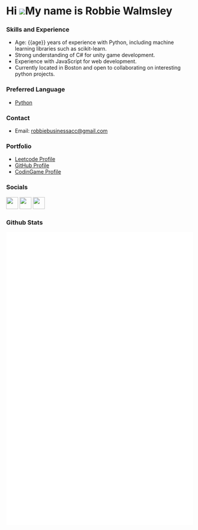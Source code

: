Hi ![](https://user-images.githubusercontent.com/18350557/176309783-0785949b-9127-417c-8b55-ab5a4333674e.gif)My name is Robbie Walmsley
=======================================================================================================================================


### Skills and Experience

- Age: {{age}} years of experience with Python, including machine learning libraries such as scikit-learn.
- Strong understanding of C# for unity game development.
- Experience with JavaScript for web development.
- Currently located in Boston and open to collaborating on interesting python projects.

### Preferred Language

- [Python](https://www.python.org/)

### Contact
- Email: robbiebusinessacc@gmail.com

### Portfolio
- [Leetcode Profile](http://leetcode.com/robbiebusinessacc/)
- [GitHub Profile](https://github.com/robbiebusinessacc)
- [CodinGame Profile](https://www.codingame.com/profile/5b6dfe82fb828f3c56b6d4105891f16c9364192)

### Socials

<p align="left"> <a href="https://www.github.com/robbiebusinessacc" target="_blank" rel="noreferrer"><img src="https://raw.githubusercontent.com/danielcranney/readme-generator/main/public/icons/socials/github.svg" width="32" height="32" /></a> <a href="https://www.stackoverflow.com/users/19543043/robert-walmsley" target="_blank" rel="noreferrer"><img src="https://raw.githubusercontent.com/danielcranney/readme-generator/main/public/icons/socials/stackoverflow.svg" width="32" height="32" /></a> <a href="https://www.twitter.com/robbieworkacc" target="_blank" rel="noreferrer"><img src="https://raw.githubusercontent.com/danielcranney/readme-generator/main/public/icons/socials/twitter.svg" width="32" height="32" /></a></p>

### Github Stats
<picture>
  <img src="/github-metrics.svg" alt="Metrics">
</picture>
